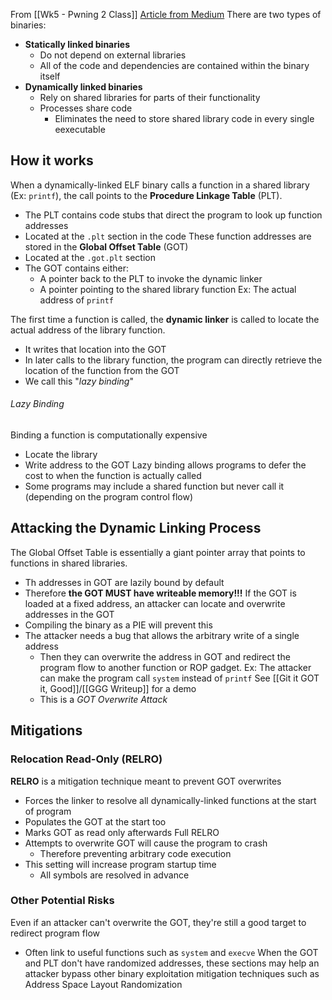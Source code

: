 From [[Wk5 - Pwning 2 Class]]
[Article from Medium](https://medium.com/swlh/binary-exploitation-attacking-dynamic-linking-57d00ae56a83)
There are two types of binaries:
* **Statically linked binaries**
	* Do not depend on external libraries
	* All of the code and dependencies are contained within the binary itself
* **Dynamically linked binaries**
	* Rely on shared libraries for parts of their functionality
	* Processes share code
		* Eliminates the need to store shared library code in every single eexecutable
## How it works
When a dynamically-linked ELF binary calls a function in a shared library (Ex: `printf`), the call points to the **Procedure Linkage Table** (PLT).
* The PLT contains code stubs that direct the program to look up function addresses
* Located at the `.plt` section in the code
These function addresses are stored in the **Global Offset Table** (GOT)
* Located at the `.got.plt` section
* The GOT contains either:
	* A pointer back to the PLT to invoke the dynamic linker
	* A pointer pointing to the shared library function
		Ex: The actual address of `printf`

The first time a function is called, the **dynamic linker** is called to locate the actual address of the library function.
* It writes that location into the GOT
* In later calls to the library function, the program can directly retrieve the location of the function from the GOT
* We call this "*lazy binding*"
###### Lazy Binding
Binding a function is computationally expensive
* Locate the library
* Write address to the GOT
Lazy binding allows programs to defer the cost to when the function is actually called
* Some programs may include a shared function but never call it (depending on the program control flow)

## Attacking the Dynamic Linking Process
The Global Offset Table is essentially a giant pointer array that points to functions in shared libraries.
* Th addresses in GOT are lazily bound by default
* Therefore **the GOT MUST have writeable memory!!!**
If the GOT is loaded at a fixed address, an attacker can locate and overwrite addresses in the GOT
* Compiling the binary as a PIE will prevent this
* The attacker needs a bug that allows the arbitrary write of a single address
	* Then they can overwrite the address in GOT and redirect the program flow to another function or ROP gadget.
		Ex: The attacker can make the program call `system` instead of `printf`
		See [[Git it GOT it, Good]]/[[GGG Writeup]] for a demo
	* This is a *GOT Overwrite Attack*
## Mitigations
### Relocation Read-Only (RELRO)
**RELRO** is a mitigation technique meant to prevent GOT overwrites
* Forces the linker to resolve all dynamically-linked functions at the start of program
* Populates the GOT at the start too
* Marks GOT as read only afterwards
Full RELRO
* Attempts to overwrite GOT will cause the program to crash
	* Therefore preventing arbitrary code execution
* This setting will increase program startup time
	* All symbols are resolved in advance
### Other Potential Risks
Even if an attacker can't overwrite the GOT, they're still a good target to redirect program flow
* Often link to useful functions such as `system` and `execve`
When the GOT and PLT don't have randomized addresses, these sections may help an attacker bypass other binary exploitation mitigation techniques such as Address Space Layout Randomization